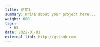 ```yaml
---
title: 论文1
summary: Write about your project here...
weight: 600
tags:
  - ES
date: 2022-01-01
external_link: http://github.com
---
```

